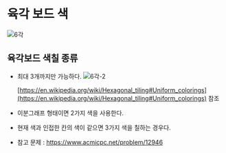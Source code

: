 # 육각 보드 색
![6각](https://user-images.githubusercontent.com/76714485/147619019-89028a9f-653c-4eb7-8592-aa3d4ccab92e.PNG)


## 육각보드 색칠 종류

- 최대 3개까지만 가능하다.
  ![6각-2](https://user-images.githubusercontent.com/76714485/147619022-1b68922d-e303-454d-87b4-3c0a851bbb5b.PNG)

  [https://en.wikipedia.org/wiki/Hexagonal_tiling#Uniform_colorings](https://en.wikipedia.org/wiki/Hexagonal_tiling#Uniform_colorings)
  참조
- 이분그래프 형태이면 2가지 색을 사용한다.
- 현재 색과 인접한 칸의 색이 같으면 3가지 색을 칠하는 경우다.
- 참고 문제 : https://www.acmicpc.net/problem/12946
